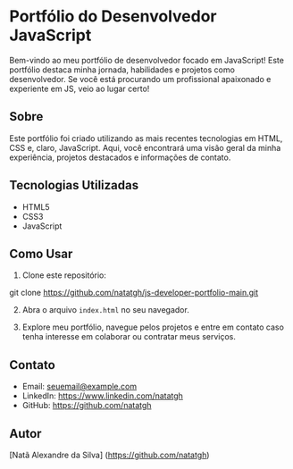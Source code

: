 # Portfólio do Desenvolvedor JavaScript

Bem-vindo ao meu portfólio de desenvolvedor focado em JavaScript! Este portfólio destaca minha jornada, habilidades e projetos como desenvolvedor. Se você está procurando um profissional apaixonado e experiente em JS, veio ao lugar certo!

## Sobre

Este portfólio foi criado utilizando as mais recentes tecnologias em HTML, CSS e, claro, JavaScript. Aqui, você encontrará uma visão geral da minha experiência, projetos destacados e informações de contato.

## Tecnologias Utilizadas

- HTML5
- CSS3
- JavaScript

## Como Usar

1. Clone este repositório:

git clone https://github.com/natatgh/js-developer-portfolio-main.git

2. Abra o arquivo `index.html` no seu navegador.

3. Explore meu portfólio, navegue pelos projetos e entre em contato caso tenha interesse em colaborar ou contratar meus serviços.

## Contato

- Email: seuemail@example.com
- LinkedIn: https://www.linkedin.com/natatgh
- GitHub: https://github.com/natatgh

## Autor

[Natã Alexandre da Silva] (https://github.com/natatgh)

